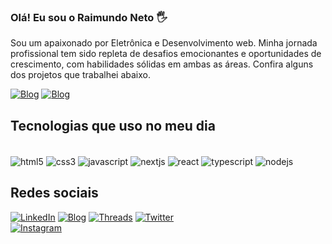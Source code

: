 ### Olá! Eu sou o Raimundo Neto 🖐️

Sou um apaixonado por Eletrônica e Desenvolvimento web. Minha jornada profissional tem sido repleta de desafios emocionantes e oportunidades de crescimento, com habilidades sólidas em ambas as áreas. Confira alguns dos projetos que trabalhei abaixo.

[![Blog](https://img.shields.io/website?label=TecCriativo.com&style=for-the-badge&url=https://teccriativo.vercel.app/)](https://raimundox.vercel.app/contact?utm_source=github&utm_medium=bio&utm_campaign=Bio_github&utm_id=0001-04)
[![Blog](https://img.shields.io/website?label=Bolãodepalpites.com&style=for-the-badge&url=https://staygreen.up.railway.app/)](https://xn--bolodepalpites-shb.com)

## Tecnologias que uso no meu dia

<div style="display: inline_block"><br/>
  <img align="center" alt="html5" src="https://img.shields.io/badge/HTML5-E34F26?style=for-the-badge&logo=html5&logoColor=white"/>
  <img align="center" alt="css3" src="https://img.shields.io/badge/CSS3-1572B6?style=for-the-badge&logo=css3&logoColor=white"/>
  <img align="center" alt="javascript" src="https://img.shields.io/badge/JavaScript-F7DF1E?style=for-the-badge&logo=javascript&logoColor=black"/>
  <img align="center" alt="nextjs" src="https://img.shields.io/badge/Next.js-20232A?style=for-the-badge&logo=next.js&logoColor=white"/>
  <img align="center" alt="react" src="https://img.shields.io/badge/React-20232A?style=for-the-badge&logo=react&logoColor=61DAFB"/>
  <img align="center" alt="typescript" src="https://img.shields.io/badge/TypeScript-007ACC?style=for-the-badge&logo=typescript&logoColor=white"/>
  <img align="center" alt="nodejs" src="https://img.shields.io/badge/Node.js-43853D?style=for-the-badge&logo=node.js&logoColor=white"/>
</div>

## Redes sociais
  [![LinkedIn](https://img.shields.io/badge/LinkedIn-0077B5?style=for-the-badge&logo=linkedin&logoColor=white)](https://www.linkedin.com/in/raimundo-neto-dev/)
  [![Blog](https://img.shields.io/website?label=Portfólio.com&style=for-the-badge&url=https://teccriativo.vercel.app/)](https://raimundox.vercel.app/contact?utm_source=github&utm_medium=bio&utm_campaign=Bio_github&utm_id=0001-04)
  [![Threads](https://img.shields.io/badge/Threads-000000?style=for-the-badge&logo=threads&logoColor=white)](https://threads.net/@raimundoneto_dev)
  [![Twitter](https://img.shields.io/badge/Twitter-1DA1F2?style=for-the-badge&logo=twitter&logoColor=white)](https://twitter.com/raimundonetodev)  
  [![Instagram](https://img.shields.io/badge/Instagram-E4405F?style=for-the-badge&logo=instagram&logoColor=white)](https://www.instagram.com/raimundoneto_dev/)
